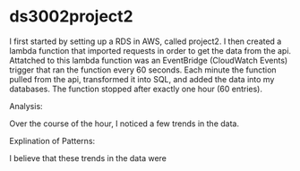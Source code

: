 # ds3002project2


I first started by setting up a RDS in AWS, called project2. I then created a lambda function that imported requests in order to get the data from the api. Attatched to this lambda function was an EventBridge (CloudWatch Events) trigger that ran the function every 60 seconds. Each minute the function pulled from the api, transformed it into SQL, and added the data into my databases. The function stopped after exactly one hour (60 entries).


Analysis:

Over the course of the hour, I noticed a few trends in the data.


Explination of Patterns:

I believe that these trends in the data were 
